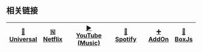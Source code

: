 ## 相关链接

| [🔣<br/>Universal](/guide/universal) | [🇳<br/>Netflix](/guide/netflix) | [▶️<br/>YouTube (Music)](/guide/youtube) | [🎵<br/>Spotify](/guide/spotify) |     | [➕<br/>AddOn](/guide/addon) | [🧰<br/>BoxJs](/guide/box-js) |
| :----------------------------------: | :------------------------------: | :--------------------------------------: | :------------------------------: | :-: | :--------------------------: | :---------------------------: |

